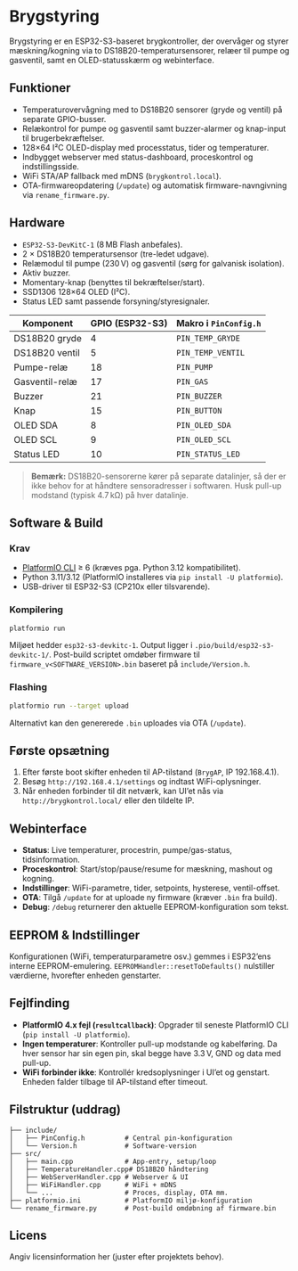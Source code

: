 # Brygstyring

Brygstyring er en ESP32-S3-baseret brygkontroller, der overvåger og styrer mæskning/kogning via to DS18B20-temperatursensorer, relæer til pumpe og gasventil, samt en OLED-statusskærm og webinterface.

## Funktioner
- Temperaturovervågning med to DS18B20 sensorer (gryde og ventil) på separate GPIO-busser.
- Relækontrol for pumpe og gasventil samt buzzer-alarmer og knap-input til brugerbekræftelser.
- 128×64 I²C OLED-display med processtatus, tider og temperaturer.
- Indbygget webserver med status-dashboard, proceskontrol og indstillingsside.
- WiFi STA/AP fallback med mDNS (`brygkontrol.local`).
- OTA-firmwareopdatering (`/update`) og automatisk firmware-navngivning via `rename_firmware.py`.

## Hardware
- `ESP32-S3-DevKitC-1` (8 MB Flash anbefales).
- 2 × DS18B20 temperatursensor (tre-ledet udgave).
- Relæmodul til pumpe (230 V) og gasventil (sørg for galvanisk isolation).
- Aktiv buzzer.
- Momentary-knap (benyttes til bekræftelser/start).
- SSD1306 128×64 OLED (I²C).
- Status LED samt passende forsyning/styresignaler.

| Komponent          | GPIO (ESP32-S3) | Makro i `PinConfig.h` |
|--------------------|-----------------|------------------------|
| DS18B20 gryde      | 4               | `PIN_TEMP_GRYDE`       |
| DS18B20 ventil     | 5               | `PIN_TEMP_VENTIL`      |
| Pumpe-relæ         | 18              | `PIN_PUMP`             |
| Gasventil-relæ     | 17              | `PIN_GAS`              |
| Buzzer             | 21              | `PIN_BUZZER`           |
| Knap               | 15              | `PIN_BUTTON`           |
| OLED SDA           | 8               | `PIN_OLED_SDA`         |
| OLED SCL           | 9               | `PIN_OLED_SCL`         |
| Status LED         | 10              | `PIN_STATUS_LED`       |

> **Bemærk:** DS18B20-sensorerne kører på separate datalinjer, så der er ikke behov for at håndtere sensoradresser i softwaren. Husk pull-up modstand (typisk 4.7 kΩ) på hver datalinje.

## Software & Build

### Krav
- [PlatformIO CLI](https://platformio.org/install) ≥ 6 (kræves pga. Python 3.12 kompatibilitet).
- Python 3.11/3.12 (PlatformIO installeres via `pip install -U platformio`).
- USB-driver til ESP32-S3 (CP210x eller tilsvarende).

### Kompilering
```bash
platformio run
```
Miljøet hedder `esp32-s3-devkitc-1`. Output ligger i `.pio/build/esp32-s3-devkitc-1/`. Post-build scriptet omdøber firmware til `firmware_v<SOFTWARE_VERSION>.bin` baseret på `include/Version.h`.

### Flashing
```bash
platformio run --target upload
```
Alternativt kan den genererede `.bin` uploades via OTA (`/update`).

## Første opsætning
1. Efter første boot skifter enheden til AP-tilstand (`BrygAP`, IP 192.168.4.1).
2. Besøg `http://192.168.4.1/settings` og indtast WiFi-oplysninger.
3. Når enheden forbinder til dit netværk, kan UI’et nås via `http://brygkontrol.local/` eller den tildelte IP.

## Webinterface
- **Status**: Live temperaturer, procestrin, pumpe/gas-status, tidsinformation.
- **Proceskontrol**: Start/stop/pause/resume for mæskning, mashout og kogning.
- **Indstillinger**: WiFi-parametre, tider, setpoints, hysterese, ventil-offset.
- **OTA**: Tilgå `/update` for at uploade ny firmware (kræver `.bin` fra build).
- **Debug**: `/debug` returnerer den aktuelle EEPROM-konfiguration som tekst.

## EEPROM & Indstillinger
Konfigurationen (WiFi, temperaturparametre osv.) gemmes i ESP32’ens interne EEPROM-emulering. `EEPROMHandler::resetToDefaults()` nulstiller værdierne, hvorefter enheden genstarter.

## Fejlfinding
- **PlatformIO 4.x fejl (`resultcallback`)**: Opgrader til seneste PlatformIO CLI (`pip install -U platformio`).
- **Ingen temperaturer**: Kontroller pull-up modstande og kabelføring. Da hver sensor har sin egen pin, skal begge have 3.3 V, GND og data med pull-up.
- **WiFi forbinder ikke**: Kontrollér kredsoplysninger i UI’et og genstart. Enheden falder tilbage til AP-tilstand efter timeout.

## Filstruktur (uddrag)
```
├── include/
│   ├── PinConfig.h          # Central pin-konfiguration
│   └── Version.h            # Software-version
├── src/
│   ├── main.cpp             # App-entry, setup/loop
│   ├── TemperatureHandler.cpp# DS18B20 håndtering
│   ├── WebServerHandler.cpp # Webserver & UI
│   ├── WiFiHandler.cpp      # WiFi + mDNS
│   └── ...                  # Proces, display, OTA mm.
├── platformio.ini           # PlatformIO miljø-konfiguration
└── rename_firmware.py       # Post-build omdøbning af firmware.bin
```

## Licens
Angiv licensinformation her (juster efter projektets behov).
